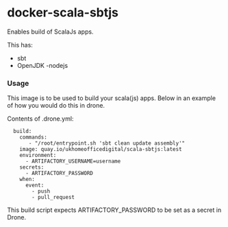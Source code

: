 # docker-scala-sbtjs

Enables build of ScalaJs apps.

This has:
- sbt
- OpenJDK
-nodejs

### Usage

This image is to be used to build your scala(js) apps. Below in an example of how you would do this in drone.

Contents of .drone.yml:
```
  build:
    commands:
       - "/root/entrypoint.sh 'sbt clean update assembly'"
    image: quay.io/ukhomeofficedigital/scala-sbtjs:latest
    environment:
      - ARTIFACTORY_USERNAME=username
    secrets:
      - ARTIFACTORY_PASSWORD
    when:
      event:
        - push
        - pull_request

```
This build script expects ARTIFACTORY_PASSWORD to be set as a secret in Drone.
